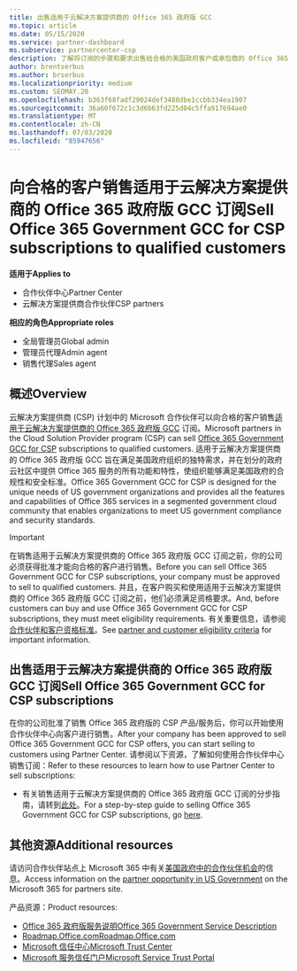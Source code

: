 ```yaml
---
title: 出售适用于云解决方案提供商的 Office 365 政府版 GCC
ms.topic: article
ms.date: 05/15/2020
ms.service: partner-dashboard
ms.subservice: partnercenter-csp
description: 了解将订阅的步骤和要求出售给合格的美国政府客户或承包商的 Office 365 政府版 GCC for CSP。
author: brentserbus
ms.author: brserbus
ms.localizationpriority: medium
ms.custom: SEOMAY.20
ms.openlocfilehash: b363f68fadf29024def3488dbe1ccbb334ea1907
ms.sourcegitcommit: 36a60f672c1c3d6b63fd225d04c5ffa917694ae0
ms.translationtype: MT
ms.contentlocale: zh-CN
ms.lasthandoff: 07/03/2020
ms.locfileid: "85947656"
---
```

# <a name="sell-office-365-government-gcc-for-csp-subscriptions-to-qualified-customers"></a><span data-ttu-id="b72d3-103">向合格的客户销售适用于云解决方案提供商的 Office 365 政府版 GCC 订阅</span><span class="sxs-lookup"><span data-stu-id="b72d3-103">Sell Office 365 Government GCC for CSP subscriptions to qualified customers</span></span>

<span data-ttu-id="b72d3-104">**适用于**</span><span class="sxs-lookup"><span data-stu-id="b72d3-104">**Applies to**</span></span>

- <span data-ttu-id="b72d3-105">合作伙伴中心</span><span class="sxs-lookup"><span data-stu-id="b72d3-105">Partner Center</span></span>
- <span data-ttu-id="b72d3-106">云解决方案提供商合作伙伴</span><span class="sxs-lookup"><span data-stu-id="b72d3-106">CSP partners</span></span>

<span data-ttu-id="b72d3-107">**相应的角色**</span><span class="sxs-lookup"><span data-stu-id="b72d3-107">**Appropriate roles**</span></span>

- <span data-ttu-id="b72d3-108">全局管理员</span><span class="sxs-lookup"><span data-stu-id="b72d3-108">Global admin</span></span>
- <span data-ttu-id="b72d3-109">管理员代理</span><span class="sxs-lookup"><span data-stu-id="b72d3-109">Admin agent</span></span>
- <span data-ttu-id="b72d3-110">销售代理</span><span class="sxs-lookup"><span data-stu-id="b72d3-110">Sales agent</span></span>

## <a name="overview"></a><span data-ttu-id="b72d3-111">概述</span><span class="sxs-lookup"><span data-stu-id="b72d3-111">Overview</span></span>

<span data-ttu-id="b72d3-112">云解决方案提供商 (CSP) 计划中的 Microsoft 合作伙伴可以向合格的客户销售[适用于云解决方案提供商的 Office 365 政府版 GCC](https://www.microsoft.com/microsoft-365/partners/governmentforCSP) 订阅。</span><span class="sxs-lookup"><span data-stu-id="b72d3-112">Microsoft partners in the Cloud Solution Provider program (CSP) can sell [Office 365 Government GCC for CSP](https://www.microsoft.com/microsoft-365/partners/governmentforCSP) subscriptions to qualified customers.</span></span> <span data-ttu-id="b72d3-113">适用于云解决方案提供商的 Office 365 政府版 GCC 旨在满足美国政府组织的独特需求，并在划分的政府云社区中提供 Office 365 服务的所有功能和特性，使组织能够满足美国政府的合规性和安全标准。</span><span class="sxs-lookup"><span data-stu-id="b72d3-113">Office 365 Government GCC for CSP is designed for the unique needs of US government organizations and provides all the features and capabilities of Office 365 services in a segmented government cloud community that enables organizations to meet US government compliance and security standards.</span></span> 

>[!IMPORTANT] 
><span data-ttu-id="b72d3-114">在销售适用于云解决方案提供商的 Office 365 政府版 GCC 订阅之前，你的公司必须获得批准才能向合格的客户进行销售。</span><span class="sxs-lookup"><span data-stu-id="b72d3-114">Before you can sell Office 365 Government GCC for CSP subscriptions, your company must be approved to sell to qualified customers.</span></span> <span data-ttu-id="b72d3-115">并且，在客户购买和使用适用于云解决方案提供商的 Office 365 政府版 GCC 订阅之前，他们必须满足资格要求。</span><span class="sxs-lookup"><span data-stu-id="b72d3-115">And, before customers can buy and use Office 365 Government GCC for CSP subscriptions, they must meet eligibility requirements.</span></span> <span data-ttu-id="b72d3-116">有关重要信息，请参阅[合作伙伴和客户资格标准](csp-gcc-validate.md)。</span><span class="sxs-lookup"><span data-stu-id="b72d3-116">See [partner and customer eligibility criteria](csp-gcc-validate.md) for important information.</span></span>


## <a name="sell-office-365-government-gcc-for-csp-subscriptions"></a><span data-ttu-id="b72d3-117">出售适用于云解决方案提供商的 Office 365 政府版 GCC 订阅</span><span class="sxs-lookup"><span data-stu-id="b72d3-117">Sell Office 365 Government GCC for CSP subscriptions</span></span>

<span data-ttu-id="b72d3-118">在你的公司批准了销售 Office 365 政府版的 CSP 产品/服务后，你可以开始使用合作伙伴中心向客户进行销售。</span><span class="sxs-lookup"><span data-stu-id="b72d3-118">After your company has been approved to sell Office 365 Government GCC for CSP offers, you can start selling to customers using Partner Center.</span></span> <span data-ttu-id="b72d3-119">请参阅以下资源，了解如何使用合作伙伴中心销售订阅：</span><span class="sxs-lookup"><span data-stu-id="b72d3-119">Refer to these resources to learn how to use Partner Center to sell subscriptions:</span></span> 

-   <span data-ttu-id="b72d3-120">有关销售适用于云解决方案提供商的 Office 365 政府版 GCC 订阅的分步指南，请转到[此处](https://go.microsoft.com/fwlink/?linkid=2007323)。</span><span class="sxs-lookup"><span data-stu-id="b72d3-120">For a step-by-step guide to selling Office 365 Government GCC for CSP subscriptions, go [here](https://go.microsoft.com/fwlink/?linkid=2007323).</span></span>  


## <a name="additional-resources"></a><span data-ttu-id="b72d3-121">其他资源</span><span class="sxs-lookup"><span data-stu-id="b72d3-121">Additional resources</span></span>

<span data-ttu-id="b72d3-122">请访问合作伙伴站点上 Microsoft 365 中有关[美国政府中的合作伙伴机会](https://www.microsoft.com/microsoft-365/partners/governmentforCSP)的信息。</span><span class="sxs-lookup"><span data-stu-id="b72d3-122">Access information on the [partner opportunity in US Government](https://www.microsoft.com/microsoft-365/partners/governmentforCSP) on the Microsoft 365 for partners site.</span></span>

<span data-ttu-id="b72d3-123">产品资源：</span><span class="sxs-lookup"><span data-stu-id="b72d3-123">Product resources:</span></span>

- [<span data-ttu-id="b72d3-124">Office 365 政府版服务说明</span><span class="sxs-lookup"><span data-stu-id="b72d3-124">Office 365 Government Service Description</span></span>](https://technet.microsoft.com/library/mt774581.aspx)
- [<span data-ttu-id="b72d3-125">Roadmap.Office.com</span><span class="sxs-lookup"><span data-stu-id="b72d3-125">Roadmap.Office.com</span></span>](https://products.office.com/business/office-365-roadmap)
- [<span data-ttu-id="b72d3-126">Microsoft 信任中心</span><span class="sxs-lookup"><span data-stu-id="b72d3-126">Microsoft Trust Center</span></span>](https://www.microsoft.com/TrustCenter/)
- [<span data-ttu-id="b72d3-127">Microsoft 服务信任门户</span><span class="sxs-lookup"><span data-stu-id="b72d3-127">Microsoft Service Trust Portal</span></span>](https://aka.ms/STP)

